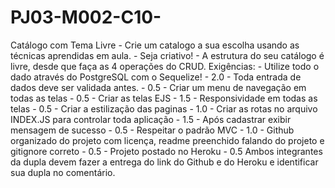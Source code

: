 # PJ03-M002-C10-
Catálogo com Tema Livre  - Crie um catalogo a sua escolha usando as técnicas aprendidas em aula. - Seja criativo! - A estrutura do seu catálogo é livre, desde que faça as 4 operações do CRUD.    Exigências: - Utilize todo o dado através do PostgreSQL com o Sequelize! - 2.0 - Toda entrada de dados deve ser validada antes. - 0.5 - Criar um menu de navegação em todas as telas - 0.5 - Criar as telas EJS - 1.5 - Responsividade em todas as telas - 0.5  - Criar a estilização das paginas - 1.0 - Criar as rotas no arquivo INDEX.JS para controlar toda aplicação - 1.5 - Após cadastrar exibir mensagem de sucesso - 0.5 - Respeitar o padrão MVC - 1.0 - Github organizado do projeto com licença, readme preenchido falando do projeto e gitignore correto - 0.5 - Projeto postado no Heroku - 0.5   Ambos integrantes da dupla devem fazer a entrega do link do Github e do Heroku e identificar sua dupla no comentário.
